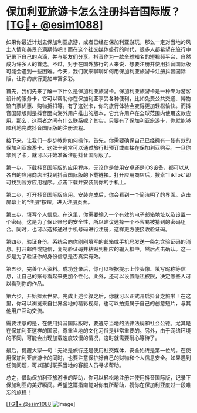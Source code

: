 # 保加利亚旅游卡怎么注册抖音国际版？[[TG💪+ @esim1088](https://t.me/s/esim1088)]

如果你最近计划去保加利亚旅游，或者已经在保加利亚游玩，那么一定对当地的风土人情和美景充满期待吧！而在这个社交媒体盛行的时代，很多人都希望在旅行中记录下自己的点滴，并与朋友们分享。抖音作为一款全球知名的短视频平台，自然成为许多人的首选。不过，对于在国外旅行的人来说，想要注册并使用抖音国际版可能会遇到一些困难。今天，我们就来聊聊如何用保加利亚旅游卡注册抖音国际版，让你的旅行更加丰富多彩。

首先，我们先来了解一下什么是保加利亚旅游卡。保加利亚旅游卡是一种专为游客设计的服务卡，它可以帮助你在保加利亚享受各种便利，比如免费公共交通、博物馆门票优惠、购物折扣等。有了这张卡，你的旅行体验会变得更加轻松愉快。而抖音国际版则是抖音面向海外用户推出的版本，它允许用户在全球范围内使用这款应用。那么，这两者之间有什么联系呢？其实，只要有了保加利亚旅游卡，你就能够顺利地完成抖音国际版的注册流程。

接下来，让我们一步步教你如何操作。首先，你需要确保自己已经拥有一张有效的保加利亚旅游卡。这张卡通常可以通过旅行社预订或直接在保加利亚购买。一旦你拿到了卡，就可以开始准备注册抖音国际版了。

第一步，下载抖音国际版的应用程序。无论你是使用安卓还是iOS设备，都可以从各自的应用商店里找到抖音国际版的下载链接。打开应用商店后，搜索“TikTok”即可找到官方应用程序。点击下载并安装到你的手机上。

第二步，打开抖音国际版应用。安装完成后，你会看到一个简洁明了的界面。点击屏幕上的“注册”按钮，进入注册页面。

第三步，填写个人信息。在这里，你需要输入一个有效的电子邮箱地址以及设置一个密码。这是为了保证账号的安全性，所以建议选择一个不容易被猜到的密码组合。同时，也可以选择通过手机号码进行注册，这样更方便接收验证码。

第四步，验证身份。系统会向你刚刚填写的邮箱或手机号发送一条包含验证码的消息。打开邮件或短信，复制验证码并粘贴到相应的输入框中，然后点击确认。这一步是为了验证你的身份信息是否真实有效。

第五步，完善个人资料。成功登录后，你可以根据提示上传头像、填写昵称等信息，让自己的账号看起来更加个性化。此外，还可以设置隐私权限，决定哪些人可以看到你的作品。

第六步，开始探索世界。完成上述步骤之后，你就可以正式开启抖音之旅啦！在这里，你可以浏览来自世界各地的精彩视频，也可以拍摄属于自己的创意短片，与其他用户互动交流。

需要注意的是，在使用抖音国际版时，要遵守当地的法律法规和社会公德。尤其是在保加利亚这样的国家，尊重当地的文化习俗是非常重要的。另外，由于网络环境的不同，可能会出现加载速度较慢的情况，这时就需要耐心等待了。

最后，提醒大家一句：无论是旅行还是使用社交媒体，安全始终是第一位的。在使用保加利亚旅游卡的同时，也要注意保护好自己的财物和个人信息安全。如果遇到任何问题，可以随时联系当地的客服人员寻求帮助。

总之，借助保加利亚旅游卡的帮助，你可以轻松地注册并使用抖音国际版，记录下保加利亚的美好瞬间。希望这篇指南能对你有所帮助，祝你在保加利亚度过一段难忘的旅程！

[[TG💪+ @esim1088](https://t.me/s/esim1088) ![Image](https://i.postimg.cc/4NQfJmqS/Snipaste-2025-05-13-00-14-12.png)]